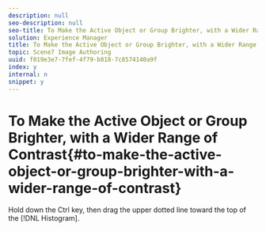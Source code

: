 ```yaml
---
description: null
seo-description: null
seo-title: To Make the Active Object or Group Brighter, with a Wider Range of Contrast
solution: Experience Manager
title: To Make the Active Object or Group Brighter, with a Wider Range of Contrast
topic: Scene7 Image Authoring
uuid: f019e3e7-7fef-4f79-b818-7c8574140a9f
index: y
internal: n
snippet: y
---
```


# To Make the Active Object or Group Brighter, with a Wider Range of Contrast{#to-make-the-active-object-or-group-brighter-with-a-wider-range-of-contrast}

Hold down the Ctrl key, then drag the upper dotted line toward the top of the [!DNL Histogram]. 
